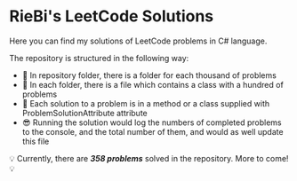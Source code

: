 # RieBi's LeetCode Solutions
Here you can find my solutions of LeetCode problems in C# language.

The repository is structured in the following way:
- :briefcase: In repository folder, there is a folder for each thousand of problems
- :file_folder: In each folder, there is a file which contains a class with a hundred of problems
- :paperclip: Each solution to a problem is in a method or a class supplied with ProblemSolutionAttribute attribute
- :sunglasses: Running the solution would log the numbers of completed problems to the console, and the total number of them, and would as well update this file

:bulb: Currently, there are ***358 problems*** solved in the repository. More to come! :bulb:
